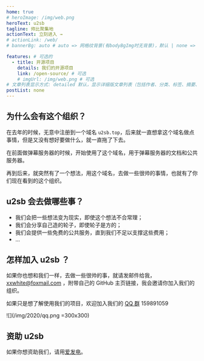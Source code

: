 ```yaml
---
home: true
# heroImage: /img/web.png
heroText: u2sb
tagline: 帅比聚集地
actionText: 立刻进入 →
# actionLink: /web/
# bannerBg: auto # auto => 网格纹背景(有bodyBgImg时无背景)，默认 | none => 无 | '大图地址' | background: 自定义背景样式       提示：如发现文本颜色不适应你的背景时可以到palette.styl修改$bannerTextColor变量

features: # 可选的
  - title: 开源项目
    details: 我们的开源项目
    link: /open-source/ # 可选
    # imgUrl: /img/web.png # 可选
# 文章列表显示方式: detailed 默认，显示详细版文章列表（包括作者、分类、标签、摘要、分页等）| simple => 显示简约版文章列表（仅标题和日期）| none 不显示文章列表
postList: none
---
```


## 为什么会有这个组织？

在去年的时候，无意中注册到一个域名 `u2sb.top`，后来就一直想拿这个域名做点事情，但是又没有想好要做什么，就一直拖了下去。

在前面做弹幕服务器的时候，开始使用了这个域名，用于弹幕服务器的文档和公共服务器。

再到后来，就突然有了一个想法，用这个域名，去做一些很帅的事情，也就有了你们现在看到的这个组织。

## u2sb 会去做哪些事？

- 我们会把一些想法变为现实，即使这个想法不合常理；
- 我们会分享自己造的轮子，即使轮子是方的；
- 我们会提供一些免费的公共服务，直到我们不足以支撑这些费用；
- ...

## 怎样加入 u2sb ？

如果你也想和我们一样，去做一些很帅的事，就请发邮件给我，[xxwhite@foxmail.com](mailto:xxwhite@foxmail.com) ，附带自己的 GitHub 主页链接，我会邀请你加入我们的组织。

如果只是想了解使用我们的项目，欢迎加入我们的 [QQ 群](https://shang.qq.com/wpa/qunwpa?idkey=f2a6dba8d97899969101dd29210d972f04febd0ff8cf08ed50dd27790f23c9a9) 159891059

![](/img/2020/qq.png =300x300)

## 资助 u2sb

如果你想资助我们，请用[爱发电](https://afdian.net/@monologuechi)。
